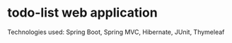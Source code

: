 # todo-list web application
Technologies used: Spring Boot, Spring MVC, Hibernate, JUnit, Thymeleaf
